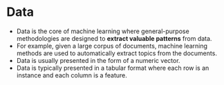 # Data

- Data is the core of machine learning where general-purpose methodologies are designed to **extract valuable patterns** from data.
- For example, given a large corpus of documents, machine learning methods are used to automatically extract topics from the documents.
- Data is usually presented in the form of a numeric vector.
- Data is typically presented in a tabular format where each row is an instance and each column is a feature.